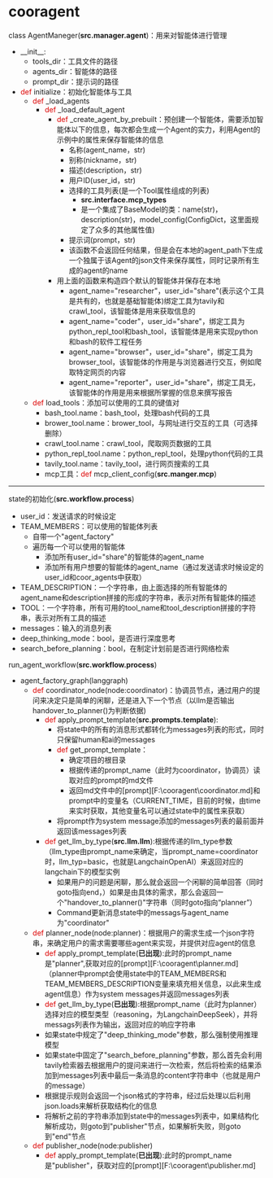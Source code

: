 # cooragent

class AgentManeger(**src.manager.agent**)：用来对智能体进行管理

- \_\_init_\_\:
  - tools_dir：工具文件的路径
  - agents_dir：智能体的路径
  - prompt_dir：提示词的路径
- <font color="#dd0000">def</font> initialize：初始化智能体与工具
  - <font color="#dd0000">def</font> _load_agents
    - <font color="#dd0000">def</font> _load_default_agent
      - <font color="#dd0000">def</font> _create_agent_by_prebuilt：预创建一个智能体，需要添加智能体以下的信息，每次都会生成一个Agent的实力，利用Agent的示例中的属性来保存智能体的信息
        - 名称(agent_name，str)
        - 别称(nickname，str)
        - 描述(description，str)
        - 用户ID(user_id，str)
        - 选择的工具列表(是一个Tool属性组成的列表)
          - **src.interface.mcp_types**
          - 是一个集成了BaseModel的类：name(str)，description(str)，model_config(ConfigDict，这里面规定了众多的其他属性值)
        - 提示词(prompt，str)
        - 该函数不会返回任何结果，但是会在本地的agent_path下生成一个独属于该Agent的json文件来保存属性，同时记录所有生成的agent的name
      - 用上面的函数来构造四个默认的智能体并保存在本地
        - agent_name="researcher"，user_id="share"(表示这个工具是共有的，也就是基础智能体)绑定工具为tavily和crawl_tool，该智能体是用来获取信息的
        - agent_name="coder"，user_id="share"，绑定工具为python_repl_tool和bash_tool，该智能体是用来实现python和bash的软件工程任务
        - agent_name="browser"，user_id="share"，绑定工具为browser_tool，该智能体的作用是与浏览器进行交互，例如爬取特定网页的内容
        - agent_name="reporter"，user_id="share"，绑定工具无，该智能体的作用是用来根据所掌握的信息来撰写报告
  - <font color="#dd0000">def</font> load_tools：添加可以使用的工具的键值对
    - bash_tool.name：bash_tool，处理bash代码的工具
    - brower_tool.name：brower_tool，与网址进行交互的工具（可选择删除）
    - crawl_tool.name：crawl_tool，爬取网页数据的工具
    - python_repl_tool.name：python_repl_tool，处理python代码的工具
    - tavily_tool.name：tavily_tool，进行网页搜索的工具
    - mcp工具：<font color="#dd0000">def</font> mcp_client_config(**src.manger.mcp**)



---

state的初始化(**src.workflow.process**)

- user_id：发送请求的时候设定
- TEAM_MEMBERS：可以使用的智能体列表
  - 自带一个"agent_factory"
  - 遍历每一个可以使用的智能体
    - 添加所有user_id="share"的智能体的agent_name
    - 添加所有用户想要的智能体的agent_name（通过发送请求时候设定的user_id和coor_agents中获取）
- TEAM_DESCRIPTION：一个字符串，由上面选择的所有智能体的agent_name和description拼接的形成的字符串，表示对所有智能体的描述
- TOOL：一个字符串，所有可用的tool_name和tool_description拼接的字符串，表示对所有工具的描述
- messages：输入的消息列表
- deep_thinking_mode：bool，是否进行深度思考
- search_before_planning：bool，在制定计划前是否进行网络检索



run_agent_workflow(**src.workflow.process**)

- agent_factory_graph(langgraph)
  - <font color="#dd0000">def</font> coordinator_node(node:coordinator)：协调员节点，通过用户的提问来决定只是简单的闲聊，还是进入下一个节点（以llm是否输出handover_to_planner()为判断依据)
    - <font color="#dd0000">def</font> apply_prompt_template(**src.prompts.template**):
      - 将state中的所有的消息形式都转化为messages列表的形式，同时只保留human和ai的messages
      - <font color="#dd0000">def</font> get_prompt_template：
        - 确定项目的根目录
        - 根据传递的prompt_name（此时为coordinator，协调员）读取对应的prompt的md文件
        - 返回md文件中的[prompt][F:\cooragent\coordinator.md]和prompt中的变量名（CURRENT_TIME，目前的时候，由time来实时获取，其他变量名可以通过state中的属性来获取）
      - 将prompt作为system message添加的messages列表的最前面并返回该messages列表
    - <font color="#dd0000">def</font> get_llm_by_type(**src.llm.llm**):根据传递的llm_type参数（llm_type由prompt_name来确定，当prompt_name=coordinator时，llm_typ=basic，也就是LangchainOpenAI）来返回对应的langchain下的模型实例
      - 如果用户的问题是闲聊，那么就会返回一个闲聊的简单回答（同时goto指向end，）如果是由具体的需求，那么会返回一个"handover_to_planner()"字符串（同时goto指向“planner”）
      - Command更新消息state中的messags与agent_name为"coordinator"
  - <font color="#dd0000">def</font> planner_node(node:planner)：根据用户的需求生成一个json字符串，来确定用户的需求需要哪些agent来实现，并提供对应agent的信息
    - <font color="#dd0000">def</font> apply_prompt_template(**已出现**):此时的prompt_name是"planner",获取对应的[prompt][F:\cooragent\planner.md]（planner中prompt会使用state中的TEAM_MEMBERS和TEAM_MEMBERS_DESCRIPTION变量来填充相关信息，以此来生成agent信息）作为system messages并返回messages列表
    - <font color="#dd0000">def</font> get_llm_by_type(**已出现**):根据prompt_name（此时为planner）选择对应的模型类型（reasoning，为LangchainDeepSeek），并将messags列表作为输出，返回对应的响应字符串
    - 如果state中规定了"deep_thinking_mode"参数，那么强制使用推理模型
    - 如果state中固定了"search_before_planning"参数，那么首先会利用tavily检索器去根据用户的提问来进行一次检索，然后将检索的结果添加到messages列表中最后一条消息的content字符串中（也就是用户的message）
    - 根据提示规则会返回一个json格式的字符串，经过后处理以后利用json.loads来解析获取结构化的信息
    - 将解析之前的字符串添加到state中的messages列表中，如果结构化解析成功，则goto到"publisher"节点，如果解析失败，则goto到"end"节点
  - <font color="#dd0000">def</font> publisher_node(node:publisher)
    - <font color="#dd0000">def</font> apply_prompt_template(**已出现**):此时的prompt_name是"publisher"，获取对应的[prompt][F:\cooragent\publisher.md]